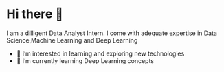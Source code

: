 # Hi there 👋 
I am a dilligent Data Analyst Intern. I come with adequate expertise in Data Science,Machine Learning and Deep Learning
- 👀 I’m interested in learning and exploring new technologies
- 🌱 I’m currently learning Deep Learning concepts

<!---
balasundaram123/balasundaram123 is a ✨ special ✨ repository because its `README.md` (this file) appears on your GitHub profile.
You can click the Preview link to take a look at your changes.
--->
